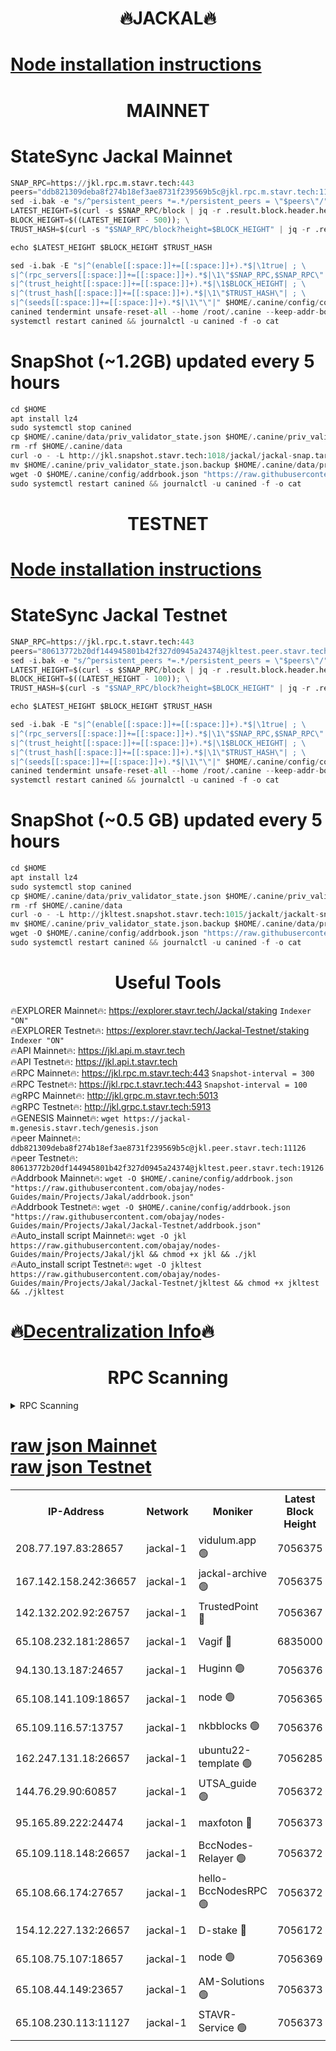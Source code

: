 <h1 align="center"> 🔥JACKAL🔥</h1>

[Node installation instructions](https://github.com/obajay/nodes-Guides/tree/main/Projects/Jakal)
=

<h1 align="center"> MAINNET</h1>

# StateSync Jackal Mainnet
```python
SNAP_RPC=https://jkl.rpc.m.stavr.tech:443
peers="ddb821309deba8f274b18ef3ae8731f239569b5c@jkl.rpc.m.stavr.tech:11126"
sed -i.bak -e "s/^persistent_peers *=.*/persistent_peers = \"$peers\"/" $HOME/.canine/config/config.toml
LATEST_HEIGHT=$(curl -s $SNAP_RPC/block | jq -r .result.block.header.height); \
BLOCK_HEIGHT=$((LATEST_HEIGHT - 500)); \
TRUST_HASH=$(curl -s "$SNAP_RPC/block?height=$BLOCK_HEIGHT" | jq -r .result.block_id.hash)

echo $LATEST_HEIGHT $BLOCK_HEIGHT $TRUST_HASH

sed -i.bak -E "s|^(enable[[:space:]]+=[[:space:]]+).*$|\1true| ; \
s|^(rpc_servers[[:space:]]+=[[:space:]]+).*$|\1\"$SNAP_RPC,$SNAP_RPC\"| ; \
s|^(trust_height[[:space:]]+=[[:space:]]+).*$|\1$BLOCK_HEIGHT| ; \
s|^(trust_hash[[:space:]]+=[[:space:]]+).*$|\1\"$TRUST_HASH\"| ; \
s|^(seeds[[:space:]]+=[[:space:]]+).*$|\1\"\"|" $HOME/.canine/config/config.toml
canined tendermint unsafe-reset-all --home /root/.canine --keep-addr-book
systemctl restart canined && journalctl -u canined -f -o cat
```
# SnapShot (~1.2GB) updated every 5 hours
```python
cd $HOME
apt install lz4
sudo systemctl stop canined
cp $HOME/.canine/data/priv_validator_state.json $HOME/.canine/priv_validator_state.json.backup
rm -rf $HOME/.canine/data
curl -o - -L http://jkl.snapshot.stavr.tech:1018/jackal/jackal-snap.tar.lz4 | lz4 -c -d - | tar -x -C $HOME/.canine --strip-components 2
mv $HOME/.canine/priv_validator_state.json.backup $HOME/.canine/data/priv_validator_state.json
wget -O $HOME/.canine/config/addrbook.json "https://raw.githubusercontent.com/obajay/nodes-Guides/main/Projects/Jakal/addrbook.json"
sudo systemctl restart canined && journalctl -u canined -f -o cat
```

<h1 align="center"> TESTNET</h1>

[Node installation instructions](https://github.com/obajay/nodes-Guides/tree/main/Projects/Jakal/Jackal-Testnet)
=

# StateSync Jackal Testnet
```python
SNAP_RPC=https://jkl.rpc.t.stavr.tech:443
peers="80613772b20df144945801b42f327d0945a24374@jkltest.peer.stavr.tech:19126"
sed -i.bak -e "s/^persistent_peers *=.*/persistent_peers = \"$peers\"/" $HOME/.canine/config/config.toml
LATEST_HEIGHT=$(curl -s $SNAP_RPC/block | jq -r .result.block.header.height); \
BLOCK_HEIGHT=$((LATEST_HEIGHT - 100)); \
TRUST_HASH=$(curl -s "$SNAP_RPC/block?height=$BLOCK_HEIGHT" | jq -r .result.block_id.hash)

echo $LATEST_HEIGHT $BLOCK_HEIGHT $TRUST_HASH

sed -i.bak -E "s|^(enable[[:space:]]+=[[:space:]]+).*$|\1true| ; \
s|^(rpc_servers[[:space:]]+=[[:space:]]+).*$|\1\"$SNAP_RPC,$SNAP_RPC\"| ; \
s|^(trust_height[[:space:]]+=[[:space:]]+).*$|\1$BLOCK_HEIGHT| ; \
s|^(trust_hash[[:space:]]+=[[:space:]]+).*$|\1\"$TRUST_HASH\"| ; \
s|^(seeds[[:space:]]+=[[:space:]]+).*$|\1\"\"|" $HOME/.canine/config/config.toml
canined tendermint unsafe-reset-all --home /root/.canine --keep-addr-book
systemctl restart canined && journalctl -u canined -f -o cat
```
# SnapShot (~0.5 GB) updated every 5 hours
```python
cd $HOME
apt install lz4
sudo systemctl stop canined
cp $HOME/.canine/data/priv_validator_state.json $HOME/.canine/priv_validator_state.json.backup
rm -rf $HOME/.canine/data
curl -o - -L http://jkltest.snapshot.stavr.tech:1015/jackalt/jackalt-snap.tar.lz4 | lz4 -c -d - | tar -x -C $HOME/.canine --strip-components 2
mv $HOME/.canine/priv_validator_state.json.backup $HOME/.canine/data/priv_validator_state.json
wget -O $HOME/.canine/config/addrbook.json "https://raw.githubusercontent.com/obajay/nodes-Guides/main/Projects/Jakal/Jackal-Testnet/addrbook.json"
sudo systemctl restart canined && journalctl -u canined -f -o cat
```

 <h1 align="center"> Useful Tools</h1>

🔥EXPLORER Mainnet🔥:      https://explorer.stavr.tech/Jackal/staking		        `Indexer "ON"` \
🔥EXPLORER Testnet🔥:      https://explorer.stavr.tech/Jackal-Testnet/staking     `Indexer "ON"` \
🔥API Mainnet🔥: 			 		 https://jkl.api.m.stavr.tech \
🔥API Testnet🔥: 			 		 https://jkl.api.t.stavr.tech \
🔥RPC Mainnet🔥:           https://jkl.rpc.m.stavr.tech:443              `Snapshot-interval = 300` \
🔥RPC Testnet🔥:           https://jkl.rpc.t.stavr.tech:443              `Snapshot-interval = 100` \
🔥gRPC Mainnet🔥:          http://jkl.grpc.m.stavr.tech:5013 \
🔥gRPC Testnet🔥:          http://jkl.grpc.t.stavr.tech:5913 \
🔥GENESIS Mainnet🔥:    `wget https://jackal-m.genesis.stavr.tech/genesis.json` \
🔥peer Mainnet🔥:					 `ddb821309deba8f274b18ef3ae8731f239569b5c@jkl.peer.stavr.tech:11126` \
🔥peer Testnet🔥:					 `80613772b20df144945801b42f327d0945a24374@jkltest.peer.stavr.tech:19126` \
🔥Addrbook Mainnet🔥:    ```wget -O $HOME/.canine/config/addrbook.json "https://raw.githubusercontent.com/obajay/nodes-Guides/main/Projects/Jakal/addrbook.json"``` \
🔥Addrbook Testnet🔥:    ```wget -O $HOME/.canine/config/addrbook.json "https://raw.githubusercontent.com/obajay/nodes-Guides/main/Projects/Jakal/Jackal-Testnet/addrbook.json"``` \
🔥Auto_install script Mainnet🔥: ```wget -O jkl https://raw.githubusercontent.com/obajay/nodes-Guides/main/Projects/Jakal/jkl && chmod +x jkl && ./jkl``` \
🔥Auto_install script Testnet🔥: ```wget -O jkltest https://raw.githubusercontent.com/obajay/nodes-Guides/main/Projects/Jakal/Jackal-Testnet/jkltest && chmod +x jkltest && ./jkltest```

🔥[Decentralization Info](https://github.com/obajay/StateSync-snapshots/tree/main/Projects/Jackal/Decentralization)🔥
=

<h1 align="center"> RPC Scanning</h1>

<details>
<summary>RPC Scanning</summary>

<h2 align="center"> We scan nodes in real time every 4 hours. And we provide the final result of RPC endpoints.
We cannot influence the operation of these nodes in any way. </h2>


```python
If Voting Power is higher than 0 --> then the Node is a validator of the network and may be subject to attack and be a potential threat to the chain.
```
```python
We marked such validators with a red symbol
```

</details>

[raw json Mainnet](https://rpc-check.jaclalm.stavr.tech/jaclalm/rpc-jaclalm-result.json) \
[raw json Testnet](https://github.com/obajay/StateSync-snapshots/tree/main/Projects/Jackal/Rpc-Check-Testnet)
=

<table><tr><th>IP-Address</th><th>Network</th><th>Moniker</th><th>Latest Block Height</th><th>Earliest Block Height</th><th>Catching Up</th><th>Tx Index</th><th>Voting Power</th><th>Scan Time</th></tr><tr><td>208.77.197.83:28657</td><td>jackal-1</td><td>vidulum.app 🟢</td><td>7056375</td><td>0</td><td>False</td><td>on</td><td>0</td><td>2024-03-28T13:45:47.504497533UTC</td></tr><tr><td>167.142.158.242:36657</td><td>jackal-1</td><td>jackal-archive 🟢</td><td>7056375</td><td>2770293</td><td>False</td><td>on</td><td>0</td><td>2024-03-28T13:45:50.293794586UTC</td></tr><tr><td>142.132.202.92:26757</td><td>jackal-1</td><td>TrustedPoint 🔴</td><td>7056367</td><td>6129401</td><td>False</td><td>on</td><td>73059</td><td>2024-03-28T13:45:00.974644545UTC</td></tr><tr><td>65.108.232.181:28657</td><td>jackal-1</td><td>Vagif 🔴</td><td>6835000</td><td>6462201</td><td>False</td><td>off</td><td>60003</td><td>2024-03-28T13:45:35.461458670UTC</td></tr><tr><td>94.130.13.187:24657</td><td>jackal-1</td><td>Huginn 🟢</td><td>7056376</td><td>6707772</td><td>False</td><td>on</td><td>0</td><td>2024-03-28T13:45:54.576326585UTC</td></tr><tr><td>65.108.141.109:18657</td><td>jackal-1</td><td>node 🟢</td><td>7056365</td><td>6773189</td><td>False</td><td>on</td><td>0</td><td>2024-03-28T13:44:50.520826180UTC</td></tr><tr><td>65.109.116.57:13757</td><td>jackal-1</td><td>nkbblocks 🟢</td><td>7056376</td><td>6785001</td><td>False</td><td>on</td><td>0</td><td>2024-03-28T13:45:58.936079785UTC</td></tr><tr><td>162.247.131.18:26657</td><td>jackal-1</td><td>ubuntu22-template 🟢</td><td>7056285</td><td>6836503</td><td>False</td><td>off</td><td>0</td><td>2024-03-28T13:45:11.821837770UTC</td></tr><tr><td>144.76.29.90:60857</td><td>jackal-1</td><td>UTSA_guide 🟢</td><td>7056372</td><td>6902855</td><td>False</td><td>on</td><td>0</td><td>2024-03-28T13:45:30.667048877UTC</td></tr><tr><td>95.165.89.222:24474</td><td>jackal-1</td><td>maxfoton 🔴</td><td>7056373</td><td>6956372</td><td>False</td><td>off</td><td>154959</td><td>2024-03-28T13:45:35.881942377UTC</td></tr><tr><td>65.109.118.148:26657</td><td>jackal-1</td><td>BccNodes-Relayer 🟢</td><td>7056372</td><td>7005401</td><td>False</td><td>on</td><td>0</td><td>2024-03-28T13:45:28.415094929UTC</td></tr><tr><td>65.108.66.174:27657</td><td>jackal-1</td><td>hello-BccNodesRPC 🟢</td><td>7056372</td><td>7005401</td><td>False</td><td>on</td><td>0</td><td>2024-03-28T13:45:30.968353083UTC</td></tr><tr><td>154.12.227.132:26657</td><td>jackal-1</td><td>D-stake 🔴</td><td>7056172</td><td>7013001</td><td>False</td><td>off</td><td>167248</td><td>2024-03-28T13:44:48.195622183UTC</td></tr><tr><td>65.108.75.107:18657</td><td>jackal-1</td><td>node 🟢</td><td>7056369</td><td>7027439</td><td>False</td><td>on</td><td>0</td><td>2024-03-28T13:45:14.235967597UTC</td></tr><tr><td>65.108.44.149:23657</td><td>jackal-1</td><td>AM-Solutions 🟢</td><td>7056373</td><td>7052498</td><td>False</td><td>on</td><td>0</td><td>2024-03-28T13:45:36.190475332UTC</td></tr><tr><td>65.108.230.113:11127</td><td>jackal-1</td><td>STAVR-Service 🟢</td><td>7056373</td><td>7056001</td><td>False</td><td>on</td><td>0</td><td>2024-03-28T13:45:38.559419722UTC</td></tr></table>
